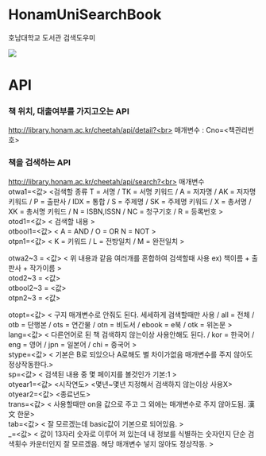 # HonamUniSearchBook
호남대학교 도서관 검색도우미

<img src="https://cdn.discordapp.com/attachments/379240082378588160/832175177721839646/asdasd.PNG"><br>


# API

### 책 위치, 대출여부를 가지고오는 API<br>
 http://library.honam.ac.kr/cheetah/api/detail?<br>
 매개변수 : Cno=<책관리번호><br>

 ### 책을 검색하는 API<br>
 http://library.honam.ac.kr/cheetah/api/search?<br>
 매개변수<br>
 otwa1=<값> <검색할 종류 T = 서명 / TK = 서명 키워드 / A = 저자명 / AK = 저자명 키워드 / P = 출판사 /  IDX = 통합 / S = 주제명 / SK = 주제명 키워드 / X = 총서명 / XK = 총서명 키워드 / N = ISBN,ISSN / NC = 청구기호 / R = 등록번호 ><br>
 otod1=<값> < 검색할 내용 ><br>
 otbool1=<값> < A = AND / O = OR  N = NOT ><br>
 otpn1=<값>		< K = 키워드 / L = 전방일치 / M = 완전일치 ><br>
 
 otwa2~3 = <값> < 위 내용과 같음 여러개를 혼합하여 검색할때 사용  ex) 책이름 + 출판사 + 작가이름 ><br>
 otod2~3 = <값>  <br>
 otbool2~3 = <값>  <br>
 otpn2~3 = <값>  <br>

 otopt=<값> < 구지 매개변수로 안줘도 된다. 세세하게 검색할때만 사용 / all = 전체 / otb = 단행본 / ots = 연간물 / otn = 비도서 / ebook = e북 / otk = 위논문 ><br>
 lang=<값> < 다른언어로 된 책 검색하지 않는이상 사용안해도 된다. / kor = 한국어 / eng = 영어 / jpn = 일본어 / chi = 중국어 ><br>
 stype=<값> < 기본은 B로 되있으나 A로해도 별 차이가없음 매개변수를 주지 않아도 정상작동한다.><br>
 sp=<값> < 검색된 내용 중 몇 페이지를 볼것인가  기본:1  ><br>
 otyear1=<값> <시작연도>   <몇년~몇년 지정해서 검색하지 않는이상 사용X><br>
 otyear2=<값> <종료년도><br>
 trans=<값> < 사용할때만 on을 값으로 주고 그 외에는 매개변수로 주지 않아도됨. 漢文  한문> <br>
 tab=<값> < 잘 모르겠는데 basic값이 기본으로 되어있음. ><br>
 _=<값> < 값이 13자리 숫자로 이루어 져 있는데 내 정보를 식별하는 숫자인지 단순 검색횟수 카운터인지 잘 모르겠음. 해당 매개변수 넣지 않아도 정상작동. ><br>
